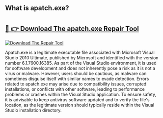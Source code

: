 ## What is apatch.exe? 

# <h2><a href="https://exedetect.com/download.php?apatch.exe">🔗 👉 Download The apatch.exe Repair Tool</a></h2>

[![Download The Repair Tool](https://exedetect.com/download-button.jpg)](https://exedetect.com/download.php?apatch.exe)

Apatch.exe is a legitimate executable file associated with Microsoft Visual Studio 2010 Ultimate, published by Microsoft and identified with the version number 6.1.7600.16385. As part of the Visual Studio environment, it is used for software development and does not inherently pose a risk as it is not a virus or malware. However, users should be cautious, as malware can sometimes disguise itself with similar names to evade detection. Errors related to apatch.exe may arise due to compatibility issues, corrupted installations, or conflicts with other software, leading to performance problems or crashes within the Visual Studio application. To ensure safety, it is advisable to keep antivirus software updated and to verify the file's location, as the legitimate version should typically reside within the Visual Studio installation directory.